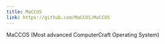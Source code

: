 ```yaml
---
title: MaCCOS
link: https://github.com/MaCCOS/MaCCOS
---
```


MaCCOS (Most advanced ComputerCraft Operating System)
